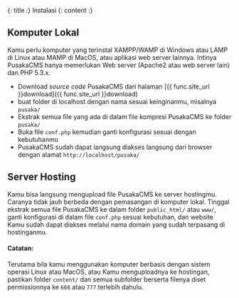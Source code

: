 {: title :} Instalasi
{: content :}
## Komputer Lokal

Kamu perlu komputer yang terinstal XAMPP/WAMP di Windows atau LAMP di Linux atau MAMP di MacOS, atau aplikasi web server lainnya. Intinya PusakaCMS hanya memerlukan Web server (Apache2 atau web server lain) dan PHP 5.3.x. 

- Download *source code* PusakaCMS dari halaman [{{ func.site_url }}download]({{ func.site_url }}download)
- buat folder di localhost dengan nama sesuai keinginanmu, misalnya `pusaka/`
- Ekstrak semua file yang ada di dalam file kompresi PusakaCMS ke folder `pusaka/`
- Buka file `conf.php` kemudian ganti konfigurasi sesuai dengan kebutuhanmu
- PusakaCMS sudah dapat langsung diakses langsung dari browser dengan alamat `http://localhost/pusaka/`
	
## Server Hosting

Kamu bisa langsung mengupload file PusakaCMS ke server hostingmu. Caranya tidak jauh berbeda dengan pemasangan di komputer lokal. Tinggal ekstrak semua file PusakaCMS ke dalam folder `public_html/` atau `www/`, ganti konfigurasi di dalam file `conf.php` sesuai kebutuhan, dan website Kamu sudah dapat diakses melalui nama domain yang sudah terpasang di hostinganmu.

#### Catatan:

Terutama bila kamu menggunakan komputer berbasis dengan sistem operasi Linux atau MacOS, atau Kamu menguploadnya ke hostingan, pastikan folder `content/` dan semua subfolder berserta filenya diset permissionnya ke `666` atau `777` terlebih dahulu.